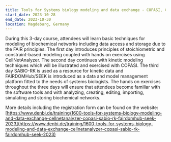 ```yaml
---
title: Tools for Systems biology modeling and data exchange - COPASI, CellNetAnalyzer, SABIO-RK, FAIRDOMHub/SEEK
start_date: 2023-10-28
end_date: 2023-10-30
location: Magdeburg, Germany
---
```


During this 3-day course, attendees will learn basic techniques for modeling of biochemical networks including data access and storage due to the FAIR principles. 
The first day introduces principles of stoichiometric and constraint-based modeling coupled with hands on exercises using CellNetAnalyzer. The second day continues 
with kinetic modeling techniques which will be illustrated and exercised with COPASI. The third day SABIO-RK is used as a resource for kinetic data and FAIRDOMHub/SEEK 
is introduced as a data and model management platform fitted to the needs of systems biologists. The hands on exercises throughout the three days will ensure 
that attendees become familiar with the software tools and with analyzing, creating, editing, importing, simulating and storing biochemical networks.

More details including the registration form can be found on the 
website: [https://www.denbi.de/training/1600-tools-for-systems-biology-modeling-and-data-exchange-cellnetanalyzer-copasi-sabio-rk-fairdomhub-seek-2023](https://www.denbi.de/training/1600-tools-for-systems-biology-modeling-and-data-exchange-cellnetanalyzer-copasi-sabio-rk-fairdomhub-seek-2023)
